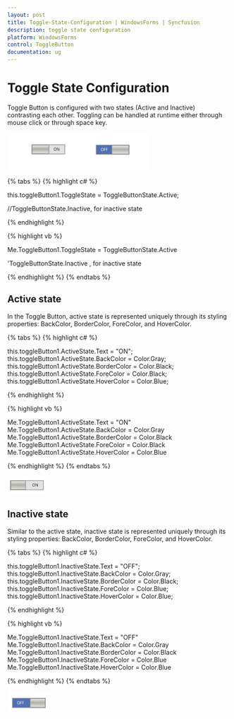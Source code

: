 ```yaml
---
layout: post
title: Toggle-State-Configuration | WindowsForms | Syncfusion
description: toggle state configuration
platform: WindowsForms
control: ToggleButton 
documentation: ug
---
```


# Toggle State Configuration

Toggle Button is configured with two states (Active and Inactive) contrasting each other. Toggling can be handled at runtime either through mouse click or through space key.

![](Toggle-State-Configuration_images/Toggle-State-Configuration_img1.png)

{% tabs %}
{% highlight c# %}

this.toggleButton1.ToggleState = ToggleButtonState.Active; 

//ToggleButtonState.Inactive, for inactive state          

{% endhighlight %}

{% highlight vb %}

Me.ToggleButton1.ToggleState = ToggleButtonState.Active

'ToggleButtonState.Inactive , for inactive state

{% endhighlight %}
{% endtabs %}

## Active state

In the Toggle Button, active state is represented uniquely through its styling properties: BackColor, BorderColor, ForeColor, and HoverColor.

{% tabs %}
{% highlight c# %}

this.toggleButton1.ActiveState.Text = "ON";
this.toggleButton1.ActiveState.BackColor = Color.Gray;
this.toggleButton1.ActiveState.BorderColor = Color.Black; 
this.toggleButton1.ActiveState.ForeColor = Color.Black; 
this.toggleButton1.ActiveState.HoverColor = Color.Blue;   

{% endhighlight %}

{% highlight vb %}

Me.ToggleButton1.ActiveState.Text = "ON"
Me.ToggleButton1.ActiveState.BackColor = Color.Gray
Me.ToggleButton1.ActiveState.BorderColor = Color.Black
Me.ToggleButton1.ActiveState.ForeColor = Color.Black
Me.ToggleButton1.ActiveState.HoverColor = Color.Blue

{% endhighlight %}
{% endtabs %}

![](Toggle-State-Configuration_images/Toggle-State-Configuration_img2.png)

## Inactive state

Similar to the active state, inactive state is represented uniquely through its styling properties: BackColor, BorderColor, ForeColor, and HoverColor.

{% tabs %}
{% highlight c# %}

this.toggleButton1.InactiveState.Text = "OFF";
this.toggleButton1.InactiveState.BackColor = Color.Gray;
this.toggleButton1.InactiveState.BorderColor = Color.Black;
this.toggleButton1.InactiveState.ForeColor = Color.Blue;
this.toggleButton1.InactiveState.HoverColor = Color.Blue;                 

{% endhighlight %}

{% highlight vb %}

Me.ToggleButton1.InactiveState.Text = "OFF"
Me.ToggleButton1.InactiveState.BackColor = Color.Gray
Me.ToggleButton1.InactiveState.BorderColor = Color.Black
Me.ToggleButton1.InactiveState.ForeColor = Color.Blue
Me.ToggleButton1.InactiveState.HoverColor = Color.Blue

{% endhighlight %}
{% endtabs %}

![](Toggle-State-Configuration_images/Toggle-State-Configuration_img3.png)
